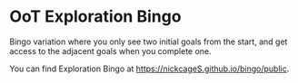 # OoT Exploration Bingo

Bingo variation where you only see two initial goals from the start, and get access to the adjacent goals when you complete one.

You can find Exploration Bingo at https://nickcageS.github.io/bingo/public.


